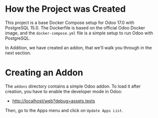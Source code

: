 # How the Project was Created

This project is a base Docker Compose setup for Odoo 17.0 with PostgreSQL 15.0. The Dockerfile is based on the official Odoo Docker image, and the `docker-compose.yml` file is a simple setup to run Odoo with PostgreSQL.

In Addition, we have created an addon, that we'll walk you through in the next section.

# Creating an Addon

The `addons` directory contains a simple Odoo addon.
To load it after creation, you have to enable the developer mode in Odoo:

- [http://localhost/web?debug=assets,tests](http://localhost/web?debug=assets,tests)

Then, go to the Apps menu and click on `Update Apps List`.


